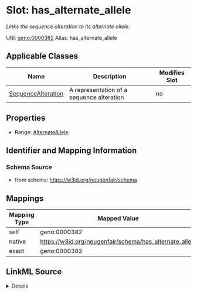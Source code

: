

# Slot: has_alternate_allele 


_Links the sequence alteration to its alternate allele._





URI: [geno:0000382](http://purl.obolibrary.org/obo/GENO_0000382)
Alias: has_alternate_allele

<!-- no inheritance hierarchy -->





## Applicable Classes

| Name | Description | Modifies Slot |
| --- | --- | --- |
| [SequenceAlteration](SequenceAlteration.md) | A representation of a sequence alteration |  no  |






## Properties

* Range: [AlternateAllele](AlternateAllele.md)




## Identifier and Mapping Information






### Schema Source


* from schema: https://w3id.org/neugenfair/schema




## Mappings

| Mapping Type | Mapped Value |
| ---  | ---  |
| self | geno:0000382 |
| native | https://w3id.org/neugenfair/schema/has_alternate_allele |
| exact | geno:0000382 |




## LinkML Source

<details>
```yaml
name: has_alternate_allele
description: Links the sequence alteration to its alternate allele.
from_schema: https://w3id.org/neugenfair/schema
exact_mappings:
- geno:0000382
rank: 1000
slot_uri: geno:0000382
alias: has_alternate_allele
domain_of:
- SequenceAlteration
range: AlternateAllele
required: false

```
</details>